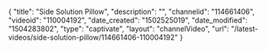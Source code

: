 {
    "title": "Side Solution Pillow",
    "description": "",
    "channelid": "114661406",
    "videoid": "110004192",
    "date_created": "1502525019",
    "date_modified": "1504283802",
    "type": "captivate",
    "layout": "channelVideo",
    "url": "\/latest-videos\/side-solution-pillow\/114661406-110004192"
}